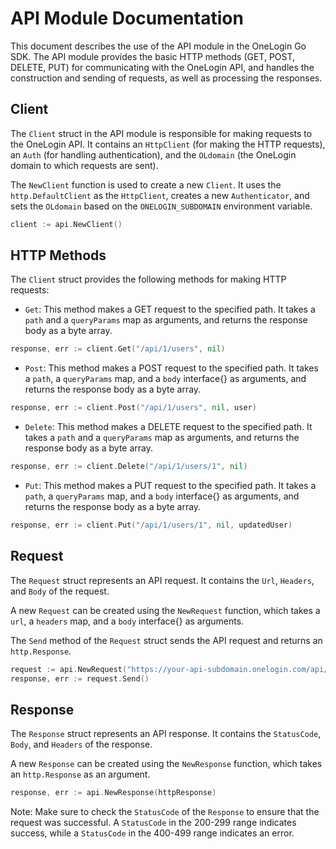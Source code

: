 # API Module Documentation

This document describes the use of the API module in the OneLogin Go SDK. The API module provides the basic HTTP methods (GET, POST, DELETE, PUT) for communicating with the OneLogin API, and handles the construction and sending of requests, as well as processing the responses.

## Client

The `Client` struct in the API module is responsible for making requests to the OneLogin API. It contains an `HttpClient` (for making the HTTP requests), an `Auth` (for handling authentication), and the `OLdomain` (the OneLogin domain to which requests are sent).

The `NewClient` function is used to create a new `Client`. It uses the `http.DefaultClient` as the `HttpClient`, creates a new `Authenticator`, and sets the `OLdomain` based on the `ONELOGIN_SUBDOMAIN` environment variable.

```go
client := api.NewClient()
```

## HTTP Methods

The `Client` struct provides the following methods for making HTTP requests:

- `Get`: This method makes a GET request to the specified path. It takes a `path` and a `queryParams` map as arguments, and returns the response body as a byte array.

```go
response, err := client.Get("/api/1/users", nil)
```

- `Post`: This method makes a POST request to the specified path. It takes a `path`, a `queryParams` map, and a `body` interface{} as arguments, and returns the response body as a byte array.

```go
response, err := client.Post("/api/1/users", nil, user)
```

- `Delete`: This method makes a DELETE request to the specified path. It takes a `path` and a `queryParams` map as arguments, and returns the response body as a byte array.

```go
response, err := client.Delete("/api/1/users/1", nil)
```

- `Put`: This method makes a PUT request to the specified path. It takes a `path`, a `queryParams` map, and a `body` interface{} as arguments, and returns the response body as a byte array.

```go
response, err := client.Put("/api/1/users/1", nil, updatedUser)
```

## Request

The `Request` struct represents an API request. It contains the `Url`, `Headers`, and `Body` of the request.

A new `Request` can be created using the `NewRequest` function, which takes a `url`, a `headers` map, and a `body` interface{} as arguments.

The `Send` method of the `Request` struct sends the API request and returns an `http.Response`.

```go
request := api.NewRequest("https://your-api-subdomain.onelogin.com/api/1/users", headers, body)
response, err := request.Send()
```

## Response

The `Response` struct represents an API response. It contains the `StatusCode`, `Body`, and `Headers` of the response.

A new `Response` can be created using the `NewResponse` function, which takes an `http.Response` as an argument.

```go
response, err := api.NewResponse(httpResponse)
```

Note: Make sure to check the `StatusCode` of the `Response` to ensure that the request was successful. A `StatusCode` in the 200-299 range indicates success, while a `StatusCode` in the 400-499 range indicates an error.
